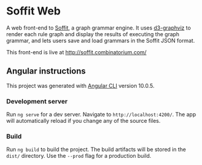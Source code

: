 # Soffit Web

A web front-end to [Soffit](https://github.com/mgritter/soffit), a graph grammar engine. 
It uses [d3-graphviz](https://github.com/magjac/d3-graphviz) to render each rule graph and display the results of executing the graph grammar, and lets 
users save and load grammars in the Soffit JSON format.

This front-end is live at http://soffit.combinatorium.com/

## Angular instructions

This project was generated with [Angular CLI](https://github.com/angular/angular-cli) version 10.0.5.

### Development server

Run `ng serve` for a dev server. Navigate to `http://localhost:4200/`. The app will automatically reload if you change any of the source files.

### Build

Run `ng build` to build the project. The build artifacts will be stored in the `dist/` directory. Use the `--prod` flag for a production build.

